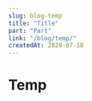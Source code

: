 ```yaml
---
slug: blog-temp
title: "Title"
part: "Part"
link: "/blog/temp/"
createdAt: 2020-07-10
---
```


# Temp
